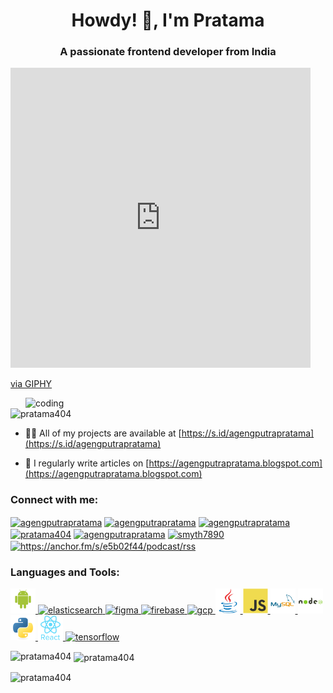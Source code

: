 <h1 align="center">Howdy! 👋, I'm Pratama</h1>
<h3 align="center">A passionate frontend developer from India</h3>
<iframe src="https://giphy.com/embed/rSTZI4659jiC2Cr6FH" width="480" height="480" frameBorder="0" class="giphy-embed" allowFullScreen></iframe><p><a href="[https://giphy.com/gifs/loop-trippy-ui-rSTZI4659jiC2Cr6FH](https://media.giphy.com/media/v1.Y2lkPTc5MGI3NjExcGsxbDZ2NHBxdTQ5YWZkZXR2cHA5MjJ4N2Q0cXN6dHRiYzV4azU5YSZlcD12MV9pbnRlcm5hbF9naWZfYnlfaWQmY3Q9Zw/rSTZI4659jiC2Cr6FH/giphy-downsized-large.gif)">via GIPHY</a></p>
<img align="right" alt="coding" width="480" src="[https://giphy.com/gifs/loop-trippy-ui-rSTZI4659jiC2Cr6FH](https://media.giphy.com/media/v1.Y2lkPTc5MGI3NjExcGsxbDZ2NHBxdTQ5YWZkZXR2cHA5MjJ4N2Q0cXN6dHRiYzV4azU5YSZlcD12MV9pbnRlcm5hbF9naWZfYnlfaWQmY3Q9Zw/rSTZI4659jiC2Cr6FH/giphy-downsized-large.gif)">
<p align="left"> <img src="https://komarev.com/ghpvc/?username=pratama404&label=Profile%20views&color=0e75b6&style=flat" alt="pratama404" /> </p>

- 👨‍💻 All of my projects are available at [https://s.id/agengputrapratama](https://s.id/agengputrapratama)

- 📝 I regularly write articles on [https://agengputrapratama.blogspot.com](https://agengputrapratama.blogspot.com)

<h3 align="left">Connect with me:</h3>
<p align="left">
<a href="https://linkedin.com/in/agengputrapratama" target="blank"><img align="center" src="https://raw.githubusercontent.com/rahuldkjain/github-profile-readme-generator/master/src/images/icons/Social/linked-in-alt.svg" alt="agengputrapratama" height="30" width="40" /></a>
<a href="https://fb.com/agengputrapratama" target="blank"><img align="center" src="https://raw.githubusercontent.com/rahuldkjain/github-profile-readme-generator/master/src/images/icons/Social/facebook.svg" alt="agengputrapratama" height="30" width="40" /></a>
<a href="https://instagram.com/agengputrapratama" target="blank"><img align="center" src="https://raw.githubusercontent.com/rahuldkjain/github-profile-readme-generator/master/src/images/icons/Social/instagram.svg" alt="agengputrapratama" height="30" width="40" /></a>
<a href="https://dribbble.com/pratama404" target="blank"><img align="center" src="https://raw.githubusercontent.com/rahuldkjain/github-profile-readme-generator/master/src/images/icons/Social/dribbble.svg" alt="pratama404" height="30" width="40" /></a>
<a href="https://www.youtube.com/c/agengputrapratama" target="blank"><img align="center" src="https://raw.githubusercontent.com/rahuldkjain/github-profile-readme-generator/master/src/images/icons/Social/youtube.svg" alt="agengputrapratama" height="30" width="40" /></a>
<a href="https://discord.gg/smyth7890" target="blank"><img align="center" src="https://raw.githubusercontent.com/rahuldkjain/github-profile-readme-generator/master/src/images/icons/Social/discord.svg" alt="smyth7890" height="30" width="40" /></a>
<a href="/https://anchor.fm/s/e5b02f44/podcast/rss" target="blank"><img align="center" src="https://raw.githubusercontent.com/rahuldkjain/github-profile-readme-generator/master/src/images/icons/Social/rss.svg" alt="https://anchor.fm/s/e5b02f44/podcast/rss" height="30" width="40" /></a>
</p>

<h3 align="left">Languages and Tools:</h3>
<p align="left"> <a href="https://developer.android.com" target="_blank" rel="noreferrer"> <img src="https://raw.githubusercontent.com/devicons/devicon/master/icons/android/android-original-wordmark.svg" alt="android" width="40" height="40"/> </a> <a href="https://www.elastic.co" target="_blank" rel="noreferrer"> <img src="https://www.vectorlogo.zone/logos/elastic/elastic-icon.svg" alt="elasticsearch" width="40" height="40"/> </a> <a href="https://www.figma.com/" target="_blank" rel="noreferrer"> <img src="https://www.vectorlogo.zone/logos/figma/figma-icon.svg" alt="figma" width="40" height="40"/> </a> <a href="https://firebase.google.com/" target="_blank" rel="noreferrer"> <img src="https://www.vectorlogo.zone/logos/firebase/firebase-icon.svg" alt="firebase" width="40" height="40"/> </a> <a href="https://cloud.google.com" target="_blank" rel="noreferrer"> <img src="https://www.vectorlogo.zone/logos/google_cloud/google_cloud-icon.svg" alt="gcp" width="40" height="40"/> </a> <a href="https://www.java.com" target="_blank" rel="noreferrer"> <img src="https://raw.githubusercontent.com/devicons/devicon/master/icons/java/java-original.svg" alt="java" width="40" height="40"/> </a> <a href="https://developer.mozilla.org/en-US/docs/Web/JavaScript" target="_blank" rel="noreferrer"> <img src="https://raw.githubusercontent.com/devicons/devicon/master/icons/javascript/javascript-original.svg" alt="javascript" width="40" height="40"/> </a> <a href="https://www.mysql.com/" target="_blank" rel="noreferrer"> <img src="https://raw.githubusercontent.com/devicons/devicon/master/icons/mysql/mysql-original-wordmark.svg" alt="mysql" width="40" height="40"/> </a> <a href="https://nodejs.org" target="_blank" rel="noreferrer"> <img src="https://raw.githubusercontent.com/devicons/devicon/master/icons/nodejs/nodejs-original-wordmark.svg" alt="nodejs" width="40" height="40"/> </a> <a href="https://www.python.org" target="_blank" rel="noreferrer"> <img src="https://raw.githubusercontent.com/devicons/devicon/master/icons/python/python-original.svg" alt="python" width="40" height="40"/> </a> <a href="https://reactjs.org/" target="_blank" rel="noreferrer"> <img src="https://raw.githubusercontent.com/devicons/devicon/master/icons/react/react-original-wordmark.svg" alt="react" width="40" height="40"/> </a> <a href="https://www.tensorflow.org" target="_blank" rel="noreferrer"> <img src="https://www.vectorlogo.zone/logos/tensorflow/tensorflow-icon.svg" alt="tensorflow" width="40" height="40"/> </a> </p>

<p><img align="left" src="https://github-readme-stats.vercel.app/api/top-langs?username=pratama404&show_icons=true&locale=en&layout=compact" alt="pratama404" /></p>

<p>&nbsp;<img align="center" src="https://github-readme-stats.vercel.app/api?username=pratama404&show_icons=true&locale=en" alt="pratama404" /></p>

<p><img align="center" src="https://github-readme-streak-stats.herokuapp.com/?user=pratama404&" alt="pratama404" /></p>
